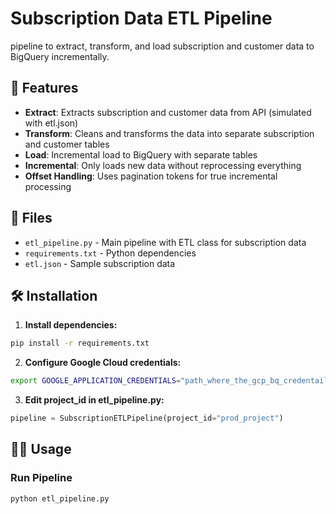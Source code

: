 # Subscription Data ETL Pipeline

pipeline to extract, transform, and load subscription and customer data to BigQuery incrementally.

## 🚀 Features

- **Extract**: Extracts subscription and customer data from API (simulated with etl.json)
- **Transform**: Cleans and transforms the data into separate subscription and customer tables
- **Load**: Incremental load to BigQuery with separate tables
- **Incremental**: Only loads new data without reprocessing everything
- **Offset Handling**: Uses pagination tokens for true incremental processing

## 📁 Files

- `etl_pipeline.py` - Main pipeline with ETL class for subscription data
- `requirements.txt` - Python dependencies
- `etl.json` - Sample subscription data

## 🛠️ Installation

1. **Install dependencies:**
```bash
pip install -r requirements.txt
```

2. **Configure Google Cloud credentials:**
```bash
export GOOGLE_APPLICATION_CREDENTIALS="path_where_the_gcp_bq_credentails_are_being_stored"
```

3. **Edit project_id in etl_pipeline.py:**
```python
pipeline = SubscriptionETLPipeline(project_id="prod_project")
```

## 🏃‍♂️ Usage

### Run Pipeline
```bash
python etl_pipeline.py
```
